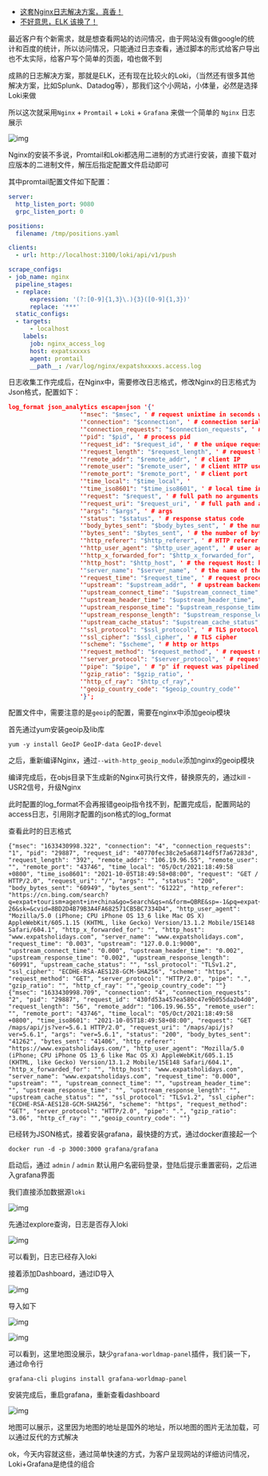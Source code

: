 - [这套Nginx日志解决方案，真香！](https://cloud.tencent.com/developer/article/2115373)
- [不好意思，ELK 该换了！](https://mp.weixin.qq.com/s/3bu6onEnRRz2b1r-Ztn64A)

最近客户有个新需求，就是想查看网站的访问情况，由于网站没有做google的统计和百度的统计，所以访问情况，只能通过日志查看，通过脚本的形式给客户导出也不太实际，给客户写个简单的页面，咱也做不到

成熟的日志解决方案，那就是ELK，还有现在比较火的Loki，（当然还有很多其他解决方案，比如Splunk、Datadog等），那我们这个小网站，小体量，必然是选择Loki来做

所以这次就采用`Nginx` + `Promtail` + `Loki` + `Grafana` 来做一个简单的 `Nginx` 日志展示

![img](./img/log-monitor-1.png)

Nginx的安装不多说，Promtail和Loki都选用二进制的方式进行安装，直接下载对应版本的二进制文件，解压后指定配置文件启动即可

其中promtail配置文件如下配置：
```yaml
server:
  http_listen_port: 9080
  grpc_listen_port: 0

positions:
  filename: /tmp/positions.yaml

clients:
  - url: http://localhost:3100/loki/api/v1/push

scrape_configs:
- job_name: nginx
  pipeline_stages:
  - replace:
      expression: '(?:[0-9]{1,3}\.){3}([0-9]{1,3})'
      replace: '***'
  static_configs:
  - targets:
      - localhost
    labels:
      job: nginx_access_log
      host: expatsxxxxs
      agent: promtail
      __path__: /var/log/nginx/expatshxxxxs.access.log
```

日志收集工作完成后，在Nginx中，需要修改日志格式，修改Nginx的日志格式为Json格式，配置如下：
```json
log_format json_analytics escape=json '{'
                    '"msec": "$msec", ' # request unixtime in seconds with a milliseconds resolution
                    '"connection": "$connection", ' # connection serial number
                    '"connection_requests": "$connection_requests", ' # number of requests made in connection
                    '"pid": "$pid", ' # process pid
                    '"request_id": "$request_id", ' # the unique request id
                    '"request_length": "$request_length", ' # request length (including headers and body)
                    '"remote_addr": "$remote_addr", ' # client IP
                    '"remote_user": "$remote_user", ' # client HTTP username
                    '"remote_port": "$remote_port", ' # client port
                    '"time_local": "$time_local", '
                    '"time_iso8601": "$time_iso8601", ' # local time in the ISO 8601 standard format
                    '"request": "$request", ' # full path no arguments if the request
                    '"request_uri": "$request_uri", ' # full path and arguments if the request
                    '"args": "$args", ' # args
                    '"status": "$status", ' # response status code
                    '"body_bytes_sent": "$body_bytes_sent", ' # the number of body bytes exclude headers sent to a client
                    '"bytes_sent": "$bytes_sent", ' # the number of bytes sent to a client
                    '"http_referer": "$http_referer", ' # HTTP referer
                    '"http_user_agent": "$http_user_agent", ' # user agent
                    '"http_x_forwarded_for": "$http_x_forwarded_for", ' # http_x_forwarded_for
                    '"http_host": "$http_host", ' # the request Host: header
                    '"server_name": "$server_name", ' # the name of the vhost serving the request
                    '"request_time": "$request_time", ' # request processing time in seconds with msec resolution
                    '"upstream": "$upstream_addr", ' # upstream backend server for proxied requests
                    '"upstream_connect_time": "$upstream_connect_time", ' # upstream handshake time incl. TLS
                    '"upstream_header_time": "$upstream_header_time", ' # time spent receiving upstream headers
                    '"upstream_response_time": "$upstream_response_time", ' # time spend receiving upstream body
                    '"upstream_response_length": "$upstream_response_length", ' # upstream response length
                    '"upstream_cache_status": "$upstream_cache_status", ' # cache HIT/MISS where applicable
                    '"ssl_protocol": "$ssl_protocol", ' # TLS protocol
                    '"ssl_cipher": "$ssl_cipher", ' # TLS cipher
                    '"scheme": "$scheme", ' # http or https
                    '"request_method": "$request_method", ' # request method
                    '"server_protocol": "$server_protocol", ' # request protocol, like HTTP/1.1 or HTTP/2.0
                    '"pipe": "$pipe", ' # "p" if request was pipelined, "." otherwise
                    '"gzip_ratio": "$gzip_ratio", '
                    '"http_cf_ray": "$http_cf_ray",'
                    '"geoip_country_code": "$geoip_country_code"'
                    '}';
```

配置文件中，需要注意的是`geoip`的配置，需要在nginx中添加geoip模块

首先通过yum安装geoip及lib库
```shell
yum -y install GeoIP GeoIP-data GeoIP-devel
```

之后，重新编译Nginx，通过`--with-http_geoip_module`添加nginx的geoip模块

编译完成后，在objs目录下生成新的Nginx可执行文件，替换原先的，通过kill -USR2信号，升级Nginx

此时配置的log_format不会再报错geoip指令找不到，配置完成后，配置网站的access日志，引用刚才配置的json格式的log_format

查看此时的日志格式
```shell
{"msec": "1633430998.322", "connection": "4", "connection_requests": "1", "pid": "29887", "request_id": "40770fec38c2e5a68714df5f7a67283d", "request_length": "392", "remote_addr": "106.19.96.55", "remote_user": "", "remote_port": "43746", "time_local": "05/Oct/2021:18:49:58 +0800", "time_iso8601": "2021-10-05T18:49:58+08:00", "request": "GET / HTTP/2.0", "request_uri": "/", "args": "", "status": "200", "body_bytes_sent": "60949", "bytes_sent": "61222", "http_referer": "https://cn.bing.com/search?q=expat+tourism+agent+in+china&go=Search&qs=n&form=QBRE&sp=-1&pq=expat+tourism+agent+in+chi&sc=0-26&sk=&cvid=8BD2D4B79B3A4FA682571CB5BC7334D4", "http_user_agent": "Mozilla/5.0 (iPhone; CPU iPhone OS 13_6 like Mac OS X) AppleWebKit/605.1.15 (KHTML, like Gecko) Version/13.1.2 Mobile/15E148 Safari/604.1", "http_x_forwarded_for": "", "http_host": "www.expatsholidays.com", "server_name": "www.expatsholidays.com", "request_time": "0.003", "upstream": "127.0.0.1:9000", "upstream_connect_time": "0.000", "upstream_header_time": "0.002", "upstream_response_time": "0.002", "upstream_response_length": "60991", "upstream_cache_status": "", "ssl_protocol": "TLSv1.2", "ssl_cipher": "ECDHE-RSA-AES128-GCM-SHA256", "scheme": "https", "request_method": "GET", "server_protocol": "HTTP/2.0", "pipe": ".", "gzip_ratio": "", "http_cf_ray": "","geoip_country_code": ""}
{"msec": "1633430998.709", "connection": "4", "connection_requests": "2", "pid": "29887", "request_id": "430fd53a457ea580c47e9b055da2b4d0", "request_length": "56", "remote_addr": "106.19.96.55", "remote_user": "", "remote_port": "43746", "time_local": "05/Oct/2021:18:49:58 +0800", "time_iso8601": "2021-10-05T18:49:58+08:00", "request": "GET /maps/api/js?ver=5.6.1 HTTP/2.0", "request_uri": "/maps/api/js?ver=5.6.1", "args": "ver=5.6.1", "status": "200", "body_bytes_sent": "41262", "bytes_sent": "41406", "http_referer": "https://www.expatsholidays.com/", "http_user_agent": "Mozilla/5.0 (iPhone; CPU iPhone OS 13_6 like Mac OS X) AppleWebKit/605.1.15 (KHTML, like Gecko) Version/13.1.2 Mobile/15E148 Safari/604.1", "http_x_forwarded_for": "", "http_host": "www.expatsholidays.com", "server_name": "www.expatsholidays.com", "request_time": "0.000", "upstream": "", "upstream_connect_time": "", "upstream_header_time": "", "upstream_response_time": "", "upstream_response_length": "", "upstream_cache_status": "", "ssl_protocol": "TLSv1.2", "ssl_cipher": "ECDHE-RSA-AES128-GCM-SHA256", "scheme": "https", "request_method": "GET", "server_protocol": "HTTP/2.0", "pipe": ".", "gzip_ratio": "3.06", "http_cf_ray": "","geoip_country_code": ""}
```

已经转为JSON格式，接着安装grafana，最快捷的方式，通过docker直接起一个
```shell
docker run -d -p 3000:3000 grafana/grafana

```

启动后，通过 `admin` / `admin` 默认用户名密码登录，登陆后提示重置密码，之后进入grafana界面

我们直接添加数据源`loki`

![img](./img/log-monitor-2.png)

先通过explore查询，日志是否存入loki

![img](./img/log-monitor-3.png)

可以看到，日志已经存入loki

接着添加Dashboard，通过ID导入

![img](./img/log-monitor-4.png)

导入如下

![img](./img/log-monitor-5.png)

![img](./img/log-monitor-6.png)

可以看到，这里地图没展示，缺少`grafana-worldmap-panel`插件，我们装一下，通过命令行
```shell
grafana-cli plugins install grafana-worldmap-panel

```

安装完成后，重启grafana，重新查看dashboard

![img](./img/log-monitor-7.png)

地图可以展示，这里因为地图的地址是国外的地址，所以地图的图片无法加载，可以通过反代的方式解决

ok，今天内容就这些，通过简单快速的方式，为客户呈现网站的详细访问情况，Loki+Grafana是绝佳的组合
